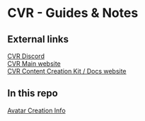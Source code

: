 # CVR - Guides & Notes  
  
## External links  
[CVR Discord](https://discord.com/invite/abi)  
[CVR Main website](https://hub.abinteractive.net/)  
[CVR Content Creation Kit / Docs website](https://developers.abinteractive.net/cck/)  
  
## In this repo  
[Avatar Creation Info](https://github.com/NovaVoidHowl/CVR---Guides-Notes/blob/main/Avatar%20Creation%20info.md)  
